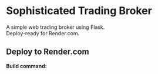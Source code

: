 # Sophisticated Trading Broker

A simple web trading broker using Flask.  
Deploy-ready for Render.com.

## Deploy to Render.com

**Build command:**
